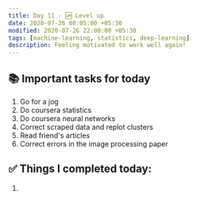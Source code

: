 ```yaml
---
title: Day 11 - 🆙 Level up
date: 2020-07-26 00:05:00 +05:30
modified: 2020-07-26 22:00:00 +05:30
tags: [machine-learning, statistics, deep-learning]
description: Feeling motivated to work well again!
---
```


## 📚 Important tasks for today
1. Go for a jog
2. Do coursera statistics
3. Do coursera neural networks
4. Correct scraped data and replot clusters
5. Read friend's articles
6. Correct errors in the image processing paper

## ✅ Things I completed today:

1. 